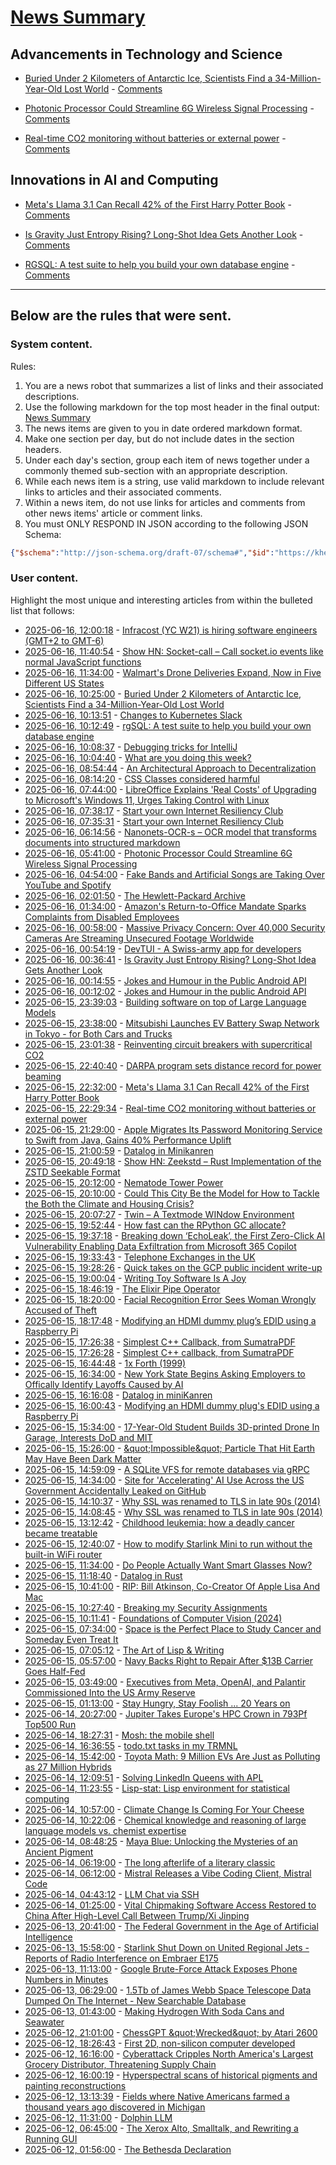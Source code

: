 # [News Summary](https://kherrick.github.io/news-summary/)

## Advancements in Technology and Science

* [Buried Under 2 Kilometers of Antarctic Ice, Scientists Find a 34-Million-Year-Old Lost World](https://soylentnews.org/article.pl?sid=25/06/15/145200&amp;from=rss) - [Comments](https://news.ycombinator.com/item?id=44288943)

* [Photonic Processor Could Streamline 6G Wireless Signal Processing](https://soylentnews.org/article.pl?sid=25/06/15/1353252&amp;from=rss) - [Comments](https://news.ycombinator.com/item?id=44288912)

* [Real-time CO2 monitoring without batteries or external power](https://news.kaist.ac.kr/newsen/html/news/?mode=V&amp;mng_no=47450) - [Comments](https://news.ycombinator.com/item?id=44285634)

## Innovations in AI and Computing

* [Meta&apos;s Llama 3.1 Can Recall 42% of the First Harry Potter Book](https://slashdot.org/story/25/06/15/2230206/metas-llama-31-can-recall-42-of-the-first-harry-potter-book) - [Comments](https://news.ycombinator.com/item?id=44285392)

* [Is Gravity Just Entropy Rising? Long-Shot Idea Gets Another Look](https://www.quantamagazine.org/is-gravity-just-entropy-rising-long-shot-idea-gets-another-look-20250613/) - [Comments](https://news.ycombinator.com/item?id=44285874)

* [RGSQL: A test suite to help you build your own database engine](https://technicaldeft.com/posts/rgsql-a-test-suite-for-database-engines) - [Comments](https://news.ycombinator.com/item?id=44285749)

---

## Below are the rules that were sent.

### System content.

Rules:

1. You are a news robot that summarizes a list of links and their associated descriptions.
2. Use the following markdown for the top most header in the final output: [News Summary](https://kherrick.github.io/news-summary/)
3. The news items are given to you in date ordered markdown format.
4. Make one section per day, but do not include dates in the section headers.
5. Under each day's section, group each item of news together under a commonly themed sub-section with an appropriate description.
6. While each news item is a string, use valid markdown to include relevant links to articles and their associated comments.
7. Within a news item, do not use links for articles and comments from other news items' article or comment links.
8. You must ONLY RESPOND IN JSON according to the following JSON Schema:

```json
{"$schema":"http://json-schema.org/draft-07/schema#","$id":"https://kherrick.github.io/news-summary/news-summary-schema.json","type":"object","properties":{"heading":{"type":"string"},"sections":{"type":"array","items":{"type":"object","properties":{"title":{"type":"string"},"newsItems":{"type":"array","items":{"type":"string"},"minItems":1}},"required":["title","newsItems"]},"minItems":1}},"required":["heading","sections"]}
```

### User content.

Highlight the most unique and interesting articles from within the bulleted list that follows:

* [2025-06-16, 12:00:18](https://news.ycombinator.com/item?id=44288748) - [Infracost (YC W21) is hiring software engineers (GMT+2 to GMT-6)](https://infracost.io/join-the-team)
* [2025-06-16, 11:40:54](https://news.ycombinator.com/item?id=44288643) - [Show HN: Socket-call – Call socket.io events like normal JavaScript functions](https://github.com/bperel/socket-call)
* [2025-06-16, 11:34:00](https://tech.slashdot.org/story/25/06/16/0537255/walmarts-drone-deliveries-expand-now-in-five-different-us-states?utm_source=rss1.0mainlinkanon&amp;utm_medium=feed) - [Walmart&apos;s Drone Deliveries Expand, Now in Five Different US States](https://tech.slashdot.org/story/25/06/16/0537255/walmarts-drone-deliveries-expand-now-in-five-different-us-states?utm_source=rss1.0mainlinkanon&amp;utm_medium=feed)
* [2025-06-16, 10:25:00](https://soylentnews.org/article.pl?sid=25/06/15/145200&amp;from=rss) - [Buried Under 2 Kilometers of Antarctic Ice, Scientists Find a 34-Million-Year-Old Lost World](https://soylentnews.org/article.pl?sid=25/06/15/145200&amp;from=rss)
* [2025-06-16, 10:13:51](https://lobste.rs/s/pobirg/changes_kubernetes_slack) - [Changes to Kubernetes Slack](https://www.kubernetes.dev/blog/2025/06/16/changes-to-kubernetes-slack-2025/)
* [2025-06-16, 10:12:49](https://lobste.rs/s/k7nyyu/rgsql_test_suite_help_you_build_your_own) - [rgSQL: A test suite to help you build your own database engine](https://technicaldeft.com/posts/rgsql-a-test-suite-for-database-engines)
* [2025-06-16, 10:08:37](https://lobste.rs/s/zvukta/debugging_tricks_for_intellij) - [Debugging tricks for IntelliJ](https://andreabergia.com/blog/2025/06/debugging-tricks-for-intellij/)
* [2025-06-16, 10:04:40](https://lobste.rs/s/joykng/what_are_you_doing_this_week) - [What are you doing this week?](https://lobste.rs/s/joykng/what_are_you_doing_this_week)
* [2025-06-16, 08:54:44](https://lobste.rs/s/r9tamc/architectural_approach) - [An Architectural Approach to Decentralization](https://www.infocentral.org/)
* [2025-06-16, 08:14:20](https://lobste.rs/s/jxnovw/css_classes_considered_harmful) - [CSS Classes considered harmful](https://www.keithcirkel.co.uk/css-classes-considered-harmful/)
* [2025-06-16, 07:44:00](https://tech.slashdot.org/story/25/06/16/068252/libreoffice-explains-real-costs-of-upgrading-to-microsofts-windows-11-urges-taking-control-with-linux?utm_source=rss1.0mainlinkanon&amp;utm_medium=feed) - [LibreOffice Explains &apos;Real Costs&apos; of Upgrading to Microsoft&apos;s Windows 11, Urges Taking Control with Linux ](https://tech.slashdot.org/story/25/06/16/068252/libreoffice-explains-real-costs-of-upgrading-to-microsofts-windows-11-urges-taking-control-with-linux?utm_source=rss1.0mainlinkanon&amp;utm_medium=feed)
* [2025-06-16, 07:38:17](https://news.ycombinator.com/item?id=44287395) - [Start your own Internet Resiliency Club](https://bowshock.nl/irc/)
* [2025-06-16, 07:35:31](https://lobste.rs/s/xsmnaz/start_your_own_internet_resiliency_club) - [Start your own Internet Resiliency Club](https://bowshock.nl/irc/)
* [2025-06-16, 06:14:56](https://news.ycombinator.com/item?id=44287043) - [Nanonets-OCR-s – OCR model that transforms documents into structured markdown](https://huggingface.co/nanonets/Nanonets-OCR-s)
* [2025-06-16, 05:41:00](https://soylentnews.org/article.pl?sid=25/06/15/1353252&amp;from=rss) - [Photonic Processor Could Streamline 6G Wireless Signal Processing](https://soylentnews.org/article.pl?sid=25/06/15/1353252&amp;from=rss)
* [2025-06-16, 04:54:00](https://news.slashdot.org/story/25/06/16/0451226/fake-bands-and-artificial-songs-are-taking-over-youtube-and-spotify?utm_source=rss1.0mainlinkanon&amp;utm_medium=feed) - [Fake Bands and Artificial Songs are Taking Over YouTube and Spotify](https://news.slashdot.org/story/25/06/16/0451226/fake-bands-and-artificial-songs-are-taking-over-youtube-and-spotify?utm_source=rss1.0mainlinkanon&amp;utm_medium=feed)
* [2025-06-16, 02:01:50](https://news.ycombinator.com/item?id=44286134) - [The Hewlett-Packard Archive](https://hparchive.com)
* [2025-06-16, 01:34:00](https://it.slashdot.org/story/25/06/16/0047207/amazons-return-to-office-mandate-sparks-complaints-from-disabled-employees?utm_source=rss1.0mainlinkanon&amp;utm_medium=feed) - [Amazon&apos;s Return-to-Office Mandate Sparks Complaints from Disabled Employees](https://it.slashdot.org/story/25/06/16/0047207/amazons-return-to-office-mandate-sparks-complaints-from-disabled-employees?utm_source=rss1.0mainlinkanon&amp;utm_medium=feed)
* [2025-06-16, 00:58:00](https://soylentnews.org/article.pl?sid=25/06/15/1350208&amp;from=rss) - [Massive Privacy Concern: Over 40,000 Security Cameras Are Streaming Unsecured Footage Worldwide](https://soylentnews.org/article.pl?sid=25/06/15/1350208&amp;from=rss)
* [2025-06-16, 00:54:19](https://lobste.rs/s/ijyyt9/devtui_swiss_army_app_for_developers) - [DevTUI - A Swiss-army app for developers](https://devtui.com)
* [2025-06-16, 00:36:41](https://news.ycombinator.com/item?id=44285874) - [Is Gravity Just Entropy Rising? Long-Shot Idea Gets Another Look](https://www.quantamagazine.org/is-gravity-just-entropy-rising-long-shot-idea-gets-another-look-20250613/)
* [2025-06-16, 00:14:55](https://news.ycombinator.com/item?id=44285781) - [Jokes and Humour in the Public Android API](https://voxelmanip.se/2025/06/14/jokes-and-humour-in-the-public-android-api/)
* [2025-06-16, 00:12:02](https://lobste.rs/s/llzfuy/jokes_humour_public_android_api) - [Jokes and Humour in the public Android API](https://voxelmanip.se/2025/06/14/jokes-and-humour-in-the-public-android-api/)
* [2025-06-15, 23:39:03](https://lobste.rs/s/s6fvfd/building_software_on_top_large_language) - [Building software on top of Large Language Models](https://simonwillison.net/2025/May/15/building-on-llms/)
* [2025-06-15, 23:38:00](https://tech.slashdot.org/story/25/06/15/2336200/mitsubishi-launches-ev-battery-swap-network-in-tokyo---for-both-cars-and-trucks?utm_source=rss1.0mainlinkanon&amp;utm_medium=feed) - [Mitsubishi Launches EV Battery Swap Network in Tokyo - for Both Cars and Trucks](https://tech.slashdot.org/story/25/06/15/2336200/mitsubishi-launches-ev-battery-swap-network-in-tokyo---for-both-cars-and-trucks?utm_source=rss1.0mainlinkanon&amp;utm_medium=feed)
* [2025-06-15, 23:01:38](https://news.ycombinator.com/item?id=44285521) - [Reinventing circuit breakers with supercritical CO2](https://spectrum.ieee.org/sf6-gas-replacement)
* [2025-06-15, 22:40:40](https://news.ycombinator.com/item?id=44285440) - [DARPA program sets distance record for power beaming](https://www.darpa.mil/news/2025/darpa-program-distance-record-power-beaming)
* [2025-06-15, 22:32:00](https://slashdot.org/story/25/06/15/2230206/metas-llama-31-can-recall-42-of-the-first-harry-potter-book?utm_source=rss1.0mainlinkanon&amp;utm_medium=feed) - [Meta&apos;s Llama 3.1 Can Recall 42% of the First Harry Potter Book](https://slashdot.org/story/25/06/15/2230206/metas-llama-31-can-recall-42-of-the-first-harry-potter-book?utm_source=rss1.0mainlinkanon&amp;utm_medium=feed)
* [2025-06-15, 22:29:34](https://news.ycombinator.com/item?id=44285392) - [Real-time CO2 monitoring without batteries or external power](https://news.kaist.ac.kr/newsen/html/news/?mode=V&amp;mng_no=47450)
* [2025-06-15, 21:29:00](https://apple.slashdot.org/story/25/06/15/2126220/apple-migrates-its-password-monitoring-service-to-swift-from-java-gains-40-performance-uplift?utm_source=rss1.0mainlinkanon&amp;utm_medium=feed) - [Apple Migrates Its Password Monitoring Service to Swift from Java, Gains 40% Performance Uplift](https://apple.slashdot.org/story/25/06/15/2126220/apple-migrates-its-password-monitoring-service-to-swift-from-java-gains-40-performance-uplift?utm_source=rss1.0mainlinkanon&amp;utm_medium=feed)
* [2025-06-15, 21:00:59](https://lobste.rs/s/3rujno/datalog_minikanren) - [Datalog in Minikanren](https://deosjr.github.io/dynamicland/datalog.html)
* [2025-06-15, 20:49:18](https://news.ycombinator.com/item?id=44284871) - [Show HN: Zeekstd – Rust Implementation of the ZSTD Seekable Format](https://github.com/rorosen/zeekstd)
* [2025-06-15, 20:12:00](https://soylentnews.org/article.pl?sid=25/06/15/0153218&amp;from=rss) - [Nematode Tower Power](https://soylentnews.org/article.pl?sid=25/06/15/0153218&amp;from=rss)
* [2025-06-15, 20:10:00](https://news.slashdot.org/story/25/06/15/207237/could-this-city-be-the-model-for-how-to-tackle-the-both-the-climate-and-housing-crisis?utm_source=rss1.0mainlinkanon&amp;utm_medium=feed) - [Could This City Be the Model for How to Tackle the Both the Climate and Housing Crisis?](https://news.slashdot.org/story/25/06/15/207237/could-this-city-be-the-model-for-how-to-tackle-the-both-the-climate-and-housing-crisis?utm_source=rss1.0mainlinkanon&amp;utm_medium=feed)
* [2025-06-15, 20:07:27](https://news.ycombinator.com/item?id=44284657) - [Twin – A Textmode WINdow Environment](https://github.com/cosmos72/twin)
* [2025-06-15, 19:52:44](https://lobste.rs/s/qaqvjx/how_fast_can_rpython_gc_allocate) - [How fast can the RPython GC allocate?](https://pypy.org/posts/2025/06/rpython-gc-allocation-speed.html)
* [2025-06-15, 19:37:18](https://lobste.rs/s/ogh0zp/breaking_down_echoleak_first_zero_click) - [Breaking down ‘EchoLeak’, the First Zero-Click AI Vulnerability Enabling Data Exfiltration from Microsoft 365 Copilot](https://www.aim.security/lp/aim-labs-echoleak-blogpost)
* [2025-06-15, 19:33:43](https://news.ycombinator.com/item?id=44284466) - [Telephone Exchanges in the UK](https://telephone-exchanges.org.uk/)
* [2025-06-15, 19:28:26](https://lobste.rs/s/0j5y9e/quick_takes_on_gcp_public_incident_write) - [Quick takes on the GCP public incident write-up](https://surfingcomplexity.blog/2025/06/14/quick-takes-on-the-gcp-public-incident-write-up/)
* [2025-06-15, 19:00:04](https://lobste.rs/s/d3rzjl/writing_toy_software_is_joy) - [Writing Toy Software Is A Joy](https://www.jsbarretto.com/blog/software-is-joy/)
* [2025-06-15, 18:46:19](https://lobste.rs/s/ww7kp7/elixir_pipe_operator) - [The Elixir Pipe Operator](https://dev.to/adolfont/the-elixir-pipe-operator-38fa)
* [2025-06-15, 18:20:00](https://slashdot.org/story/25/06/15/1817236/facial-recognition-error-sees-woman-wrongly-accused-of-theft?utm_source=rss1.0mainlinkanon&amp;utm_medium=feed) - [Facial Recognition Error Sees Woman Wrongly Accused of Theft](https://slashdot.org/story/25/06/15/1817236/facial-recognition-error-sees-woman-wrongly-accused-of-theft?utm_source=rss1.0mainlinkanon&amp;utm_medium=feed)
* [2025-06-15, 18:17:48](https://lobste.rs/s/iy730l/modifying_hdmi_dummy_plug_s_edid_using) - [Modifying an HDMI dummy plug’s EDID using a Raspberry Pi](https://www.downtowndougbrown.com/2025/06/modifying-an-hdmi-dummy-plugs-edid-using-a-raspberry-pi/)
* [2025-06-15, 17:26:38](https://news.ycombinator.com/item?id=44283614) - [Simplest C++ Callback, from SumatraPDF](https://blog.kowalczyk.info/a-stsj/simplest-c-callback-from-sumatrapdf.html)
* [2025-06-15, 17:26:28](https://lobste.rs/s/rqthj0/simplest_c_callback_from_sumatrapdf) - [Simplest C++ callback, from SumatraPDF](https://blog.kowalczyk.info/a-stsj/simplest-c-callback-from-sumatrapdf.html)
* [2025-06-15, 16:44:48](https://lobste.rs/s/os8uyh/1x_forth_1999) - [1x Forth (1999)](https://www.ultratechnology.com/1xforth.htm)
* [2025-06-15, 16:34:00](https://news.slashdot.org/story/25/06/15/046216/new-york-state-begins-asking-employers-to-offically-identify-layoffs-caused-by-ai?utm_source=rss1.0mainlinkanon&amp;utm_medium=feed) - [New York State Begins Asking Employers to Offically Identify Layoffs Caused by AI](https://news.slashdot.org/story/25/06/15/046216/new-york-state-begins-asking-employers-to-offically-identify-layoffs-caused-by-ai?utm_source=rss1.0mainlinkanon&amp;utm_medium=feed)
* [2025-06-15, 16:16:08](https://news.ycombinator.com/item?id=44283093) - [Datalog in miniKanren](https://deosjr.github.io/dynamicland/datalog.html)
* [2025-06-15, 16:00:43](https://news.ycombinator.com/item?id=44282998) - [Modifying an HDMI dummy plug&apos;s EDID using a Raspberry Pi](https://www.downtowndougbrown.com/2025/06/modifying-an-hdmi-dummy-plugs-edid-using-a-raspberry-pi/)
* [2025-06-15, 15:34:00](https://tech.slashdot.org/story/25/06/15/0148202/17-year-old-student-builds-3d-printed-drone-in-garage-interests-dod-and-mit?utm_source=rss1.0mainlinkanon&amp;utm_medium=feed) - [17-Year-Old Student Builds 3D-printed Drone In Garage, Interests DoD and MIT](https://tech.slashdot.org/story/25/06/15/0148202/17-year-old-student-builds-3d-printed-drone-in-garage-interests-dod-and-mit?utm_source=rss1.0mainlinkanon&amp;utm_medium=feed)
* [2025-06-15, 15:26:00](https://soylentnews.org/article.pl?sid=25/06/15/0338222&amp;from=rss) - [\&quot;Impossible\&quot; Particle That Hit Earth May Have Been Dark Matter](https://soylentnews.org/article.pl?sid=25/06/15/0338222&amp;from=rss)
* [2025-06-15, 14:59:09](https://lobste.rs/s/hhhvbw/sqlite_vfs_for_remote_databases_via_grpc) - [A SQLite VFS for remote databases via gRPC](https://github.com/danthegoodman1/gRPSQLite)
* [2025-06-15, 14:34:00](https://news.slashdot.org/story/25/06/15/0323209/site-for-accelerating-ai-use-across-the-us-government-accidentally-leaked-on-github?utm_source=rss1.0mainlinkanon&amp;utm_medium=feed) - [Site for &apos;Accelerating&apos; AI Use Across the US Government Accidentally Leaked on GitHub](https://news.slashdot.org/story/25/06/15/0323209/site-for-accelerating-ai-use-across-the-us-government-accidentally-leaked-on-github?utm_source=rss1.0mainlinkanon&amp;utm_medium=feed)
* [2025-06-15, 14:10:37](https://news.ycombinator.com/item?id=44282378) - [Why SSL was renamed to TLS in late 90s (2014)](https://tim.dierks.org/2014/05/security-standards-and-name-changes-in.html)
* [2025-06-15, 14:08:45](https://lobste.rs/s/dygkfr/why_ssl_was_renamed_tls_late_90s_2014) - [Why SSL was renamed to TLS in late 90s (2014)](https://tim.dierks.org/2014/05/security-standards-and-name-changes-in.html)
* [2025-06-15, 13:12:42](https://news.ycombinator.com/item?id=44282143) - [Childhood leukemia: how a deadly cancer became treatable](https://ourworldindata.org/childhood-leukemia-treatment-history)
* [2025-06-15, 12:40:07](https://news.ycombinator.com/item?id=44282017) - [How to modify Starlink Mini to run without the built-in WiFi router](https://olegkutkov.me/2025/06/15/how-to-modify-starlink-mini-to-run-without-the-built-in-wifi-router/)
* [2025-06-15, 11:34:00](https://slashdot.org/story/25/06/14/1648202/do-people-actually-want-smart-glasses-now?utm_source=rss1.0mainlinkanon&amp;utm_medium=feed) - [Do People Actually Want Smart Glasses Now?](https://slashdot.org/story/25/06/14/1648202/do-people-actually-want-smart-glasses-now?utm_source=rss1.0mainlinkanon&amp;utm_medium=feed)
* [2025-06-15, 11:18:40](https://news.ycombinator.com/item?id=44281727) - [Datalog in Rust](https://github.com/frankmcsherry/blog/blob/master/posts/2025-06-03.md)
* [2025-06-15, 10:41:00](https://soylentnews.org/article.pl?sid=25/06/14/1623235&amp;from=rss) - [RIP: Bill Atkinson, Co-Creator Of Apple Lisa And Mac](https://soylentnews.org/article.pl?sid=25/06/14/1623235&amp;from=rss)
* [2025-06-15, 10:27:40](https://lobste.rs/s/bvyeh9/breaking_my_security_assignments) - [Breaking my Security Assignments](https://www.akpain.net/blog/breaking-secnet-assignments/)
* [2025-06-15, 10:11:41](https://news.ycombinator.com/item?id=44281506) - [Foundations of Computer Vision (2024)](https://visionbook.mit.edu)
* [2025-06-15, 07:34:00](https://science.slashdot.org/story/25/06/15/053254/space-is-the-perfect-place-to-study-cancer-and-someday-even-treat-it?utm_source=rss1.0mainlinkanon&amp;utm_medium=feed) - [Space is the Perfect Place to Study Cancer and Someday Even Treat It](https://science.slashdot.org/story/25/06/15/053254/space-is-the-perfect-place-to-study-cancer-and-someday-even-treat-it?utm_source=rss1.0mainlinkanon&amp;utm_medium=feed)
* [2025-06-15, 07:05:12](https://lobste.rs/s/ui5omv/art_lisp_writing) - [The Art of Lisp &amp; Writing](https://www.dreamsongs.com/ArtOfLisp.html)
* [2025-06-15, 05:57:00](https://soylentnews.org/article.pl?sid=25/06/14/1549226&amp;from=rss) - [Navy Backs Right to Repair After $13B Carrier Goes Half-Fed](https://soylentnews.org/article.pl?sid=25/06/14/1549226&amp;from=rss)
* [2025-06-15, 03:49:00](https://news.slashdot.org/story/25/06/15/0115241/executives-from-meta-openai-and-palantir-commissioned-into-the-us-army-reserve?utm_source=rss1.0mainlinkanon&amp;utm_medium=feed) - [Executives from Meta, OpenAI, and Palantir Commissioned Into the US Army Reserve](https://news.slashdot.org/story/25/06/15/0115241/executives-from-meta-openai-and-palantir-commissioned-into-the-us-army-reserve?utm_source=rss1.0mainlinkanon&amp;utm_medium=feed)
* [2025-06-15, 01:13:00](https://soylentnews.org/article.pl?sid=25/06/14/1546217&amp;from=rss) - [Stay Hungry,  Stay Foolish ... 20 Years on](https://soylentnews.org/article.pl?sid=25/06/14/1546217&amp;from=rss)
* [2025-06-14, 20:27:00](https://soylentnews.org/article.pl?sid=25/06/14/1315217&amp;from=rss) - [Jupiter Takes Europe&apos;s HPC Crown in 793Pf Top500 Run](https://soylentnews.org/article.pl?sid=25/06/14/1315217&amp;from=rss)
* [2025-06-14, 18:27:31](https://lobste.rs/s/s7katz/mosh_mobile_shell) - [Mosh: the mobile shell](https://mosh.org)
* [2025-06-14, 16:36:55](https://lobste.rs/s/9e8spk/todo_txt_tasks_my_trmnl) - [todo.txt tasks in my TRMNL](https://akselmo.dev/posts/todotxt-in-my-trmnl/)
* [2025-06-14, 15:42:00](https://soylentnews.org/article.pl?sid=25/06/13/1243246&amp;from=rss) - [Toyota Math: 9 Million EVs Are Just as Polluting as 27 Million Hybrids](https://soylentnews.org/article.pl?sid=25/06/13/1243246&amp;from=rss)
* [2025-06-14, 12:09:51](https://news.ycombinator.com/item?id=44275900) - [Solving LinkedIn Queens with APL](https://pitr.ca/2025-06-14-queens)
* [2025-06-14, 11:23:55](https://news.ycombinator.com/item?id=44275679) - [Lisp-stat: Lisp environment for statistical computing](https://lisp-stat.dev/about/)
* [2025-06-14, 10:57:00](https://soylentnews.org/article.pl?sid=25/06/13/0159230&amp;from=rss) - [Climate Change Is Coming For Your Cheese](https://soylentnews.org/article.pl?sid=25/06/13/0159230&amp;from=rss)
* [2025-06-14, 10:22:06](https://news.ycombinator.com/item?id=44275471) - [Chemical knowledge and reasoning of large language models vs. chemist expertise](https://www.nature.com/articles/s41557-025-01815-x)
* [2025-06-14, 08:48:25](https://news.ycombinator.com/item?id=44275134) - [Maya Blue: Unlocking the Mysteries of an Ancient Pigment](https://www.mexicolore.co.uk/maya/home/maya-blue-unlocking-the-mysteries-of-an-ancient-pigment)
* [2025-06-14, 06:19:00](https://news.ycombinator.com/item?id=44274582) - [The long afterlife of a literary classic](https://thecritic.co.uk/the-long-afterlife-of-a-literary-classic/)
* [2025-06-14, 06:12:00](https://soylentnews.org/article.pl?sid=25/06/13/0152245&amp;from=rss) - [Mistral Releases a Vibe Coding Client, Mistral Code](https://soylentnews.org/article.pl?sid=25/06/13/0152245&amp;from=rss)
* [2025-06-14, 04:43:12](https://news.ycombinator.com/item?id=44274237) - [LLM Chat via SSH](https://github.com/ccbikai/ssh-ai-chat)
* [2025-06-14, 01:25:00](https://soylentnews.org/article.pl?sid=25/06/13/0146252&amp;from=rss) - [Vital Chipmaking Software Access Restored to China After High-Level Call Between Trump/Xi Jinping](https://soylentnews.org/article.pl?sid=25/06/13/0146252&amp;from=rss)
* [2025-06-13, 20:41:00](https://soylentnews.org/article.pl?sid=25/06/13/0143245&amp;from=rss) - [The Federal Government in the Age of Artificial Intelligence](https://soylentnews.org/article.pl?sid=25/06/13/0143245&amp;from=rss)
* [2025-06-13, 15:58:00](https://soylentnews.org/article.pl?sid=25/06/13/0135229&amp;from=rss) - [Starlink Shut Down on United Regional Jets - Reports of Radio Interference on Embraer E175](https://soylentnews.org/article.pl?sid=25/06/13/0135229&amp;from=rss)
* [2025-06-13, 11:13:00](https://soylentnews.org/article.pl?sid=25/06/13/0124202&amp;from=rss) - [Google Brute-Force Attack Exposes Phone Numbers in Minutes](https://soylentnews.org/article.pl?sid=25/06/13/0124202&amp;from=rss)
* [2025-06-13, 06:29:00](https://soylentnews.org/article.pl?sid=25/06/12/159242&amp;from=rss) - [1.5Tb of James Webb Space Telescope Data Dumped On The Internet - New Searchable Database](https://soylentnews.org/article.pl?sid=25/06/12/159242&amp;from=rss)
* [2025-06-13, 01:43:00](https://soylentnews.org/article.pl?sid=25/06/12/075226&amp;from=rss) - [Making Hydrogen With Soda Cans and Seawater](https://soylentnews.org/article.pl?sid=25/06/12/075226&amp;from=rss)
* [2025-06-12, 21:01:00](https://soylentnews.org/article.pl?sid=25/06/11/1726256&amp;from=rss) - [ChessGPT \&quot;Wrecked\&quot; by Atari 2600](https://soylentnews.org/article.pl?sid=25/06/11/1726256&amp;from=rss)
* [2025-06-12, 18:26:43](https://news.ycombinator.com/item?id=44261118) - [First 2D, non-silicon computer developed](https://www.psu.edu/news/research/story/worlds-first-2d-non-silicon-computer-developed)
* [2025-06-12, 16:16:00](https://soylentnews.org/article.pl?sid=25/06/11/1627232&amp;from=rss) - [Cyberattack Cripples North America&apos;s Largest Grocery Distributor, Threatening Supply Chain](https://soylentnews.org/article.pl?sid=25/06/11/1627232&amp;from=rss)
* [2025-06-12, 16:00:19](https://news.ycombinator.com/item?id=44259238) - [Hyperspectral scans of historical pigments and painting reconstructions](https://github.com/rubenwiersma/painting_tools)
* [2025-06-12, 13:13:39](https://news.ycombinator.com/item?id=44257422) - [Fields where Native Americans farmed a thousand years ago discovered in Michigan](https://www.smithsonianmag.com/smart-news/massive-field-where-native-american-farmers-grew-corn-beans-and-squash-1000-years-ago-discovered-in-michigan-180986758/)
* [2025-06-12, 11:31:00](https://soylentnews.org/article.pl?sid=25/06/10/2233256&amp;from=rss) - [Dolphin LLM](https://soylentnews.org/article.pl?sid=25/06/10/2233256&amp;from=rss)
* [2025-06-12, 06:45:00](https://soylentnews.org/article.pl?sid=25/06/11/0156201&amp;from=rss) - [The Xerox Alto, Smalltalk, and Rewriting a Running GUI](https://soylentnews.org/article.pl?sid=25/06/11/0156201&amp;from=rss)
* [2025-06-12, 01:56:00](https://soylentnews.org/article.pl?sid=25/06/11/0154240&amp;from=rss) - [The Bethesda Declaration](https://soylentnews.org/article.pl?sid=25/06/11/0154240&amp;from=rss)
